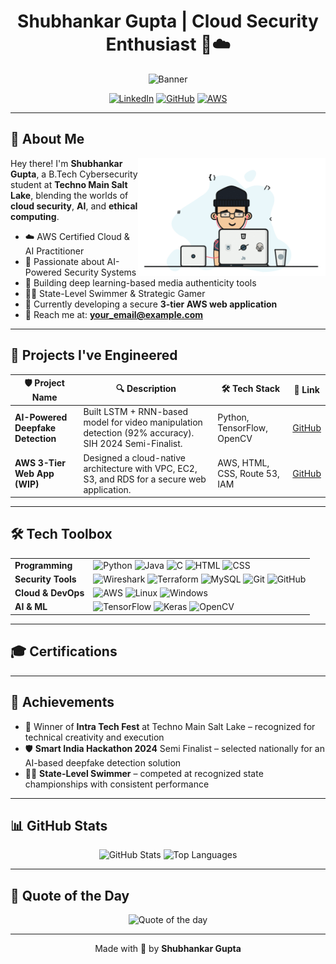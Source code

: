 <h1 align="center">Shubhankar Gupta | Cloud Security Enthusiast 🔐☁️</h1>

<p align="center">
  <img src="https://i.pinimg.com/originals/16/03/fb/1603fb7077abb9093f4af305b4e5ce79.gif" alt="Banner" width="100%" height="300">
</p>

<div align="center">
  
[![LinkedIn](https://img.shields.io/badge/LinkedIn-0077B5?style=for-the-badge&logo=linkedin&logoColor=white)](https://www.linkedin.com/in/shubhankargupta200309)
[![GitHub](https://img.shields.io/badge/GitHub-100000?style=for-the-badge&logo=github&logoColor=white)](https://github.com/shubhankar200309)
[![AWS](https://img.shields.io/badge/AWS%20Practitioner-%23FF9900.svg?style=for-the-badge&logo=amazonaws&logoColor=white)](https://aws.amazon.com)
  
</div>

---

## 🧠 About Me

<img align="right" width="300" src="https://raw.githubusercontent.com/Script-Kiddie-JKB/Script-Kiddie-JKB/main/Assets/programmer.gif" alt="Coding" />

Hey there! I'm **Shubhankar Gupta**, a B.Tech Cybersecurity student at **Techno Main Salt Lake**, blending the worlds of **cloud security**, **AI**, and **ethical computing**.

- ☁️ AWS Certified Cloud & AI Practitioner
- 🧠 Passionate about AI-Powered Security Systems
- 🧪 Building deep learning-based media authenticity tools
- 🏊‍♂️ State-Level Swimmer & Strategic Gamer
- 🌱 Currently developing a secure **3-tier AWS web application**
- 📧 Reach me at: **your_email@example.com**

---

## 🚀 Projects I've Engineered

| 🛡️ **Project Name**                | 🔍 **Description**                                                                                                   | 🛠️ **Tech Stack**                      | 🔗 **Link**               |
|-----------------------------------|----------------------------------------------------------------------------------------------------------------------|----------------------------------------|---------------------------|
| **AI-Powered Deepfake Detection** | Built LSTM + RNN-based model for video manipulation detection (92% accuracy). SIH 2024 Semi-Finalist.              | Python, TensorFlow, OpenCV            | [GitHub](#)               |
| **AWS 3-Tier Web App (WIP)**      | Designed a cloud-native architecture with VPC, EC2, S3, and RDS for a secure web application.                        | AWS, HTML, CSS, Route 53, IAM         | [GitHub](#)               |

---

## 🛠️ Tech Toolbox

<table>
  <tr>
    <td><strong>Programming</strong></td>
    <td>
      <img src="https://img.shields.io/badge/python-%233776AB.svg?style=for-the-badge&logo=python&logoColor=white" alt="Python">
      <img src="https://img.shields.io/badge/java-%23ED8B00.svg?style=for-the-badge&logo=openjdk&logoColor=white" alt="Java">
      <img src="https://img.shields.io/badge/c-%2300599C.svg?style=for-the-badge&logo=c&logoColor=white" alt="C">
      <img src="https://img.shields.io/badge/html-%23E34F26.svg?style=for-the-badge&logo=html5&logoColor=white" alt="HTML">
      <img src="https://img.shields.io/badge/css-%231572B6.svg?style=for-the-badge&logo=css3&logoColor=white" alt="CSS">
    </td>
  </tr>
  <tr>
    <td><strong>Security Tools</strong></td>
    <td>
      <img src="https://img.shields.io/badge/Wireshark-%231679A7.svg?style=for-the-badge&logo=wireshark&logoColor=white" alt="Wireshark">
      <img src="https://img.shields.io/badge/Terraform-%235835CC.svg?style=for-the-badge&logo=terraform&logoColor=white" alt="Terraform">
      <img src="https://img.shields.io/badge/MySQL-%234479A1.svg?style=for-the-badge&logo=mysql&logoColor=white" alt="MySQL">
      <img src="https://img.shields.io/badge/Git-%23F05033.svg?style=for-the-badge&logo=git&logoColor=white" alt="Git">
      <img src="https://img.shields.io/badge/GitHub-%23121011.svg?style=for-the-badge&logo=github&logoColor=white" alt="GitHub">
    </td>
  </tr>
  <tr>
    <td><strong>Cloud & DevOps</strong></td>
    <td>
      <img src="https://img.shields.io/badge/AWS-%23FF9900.svg?style=for-the-badge&logo=amazonaws&logoColor=white" alt="AWS">
      <img src="https://img.shields.io/badge/Linux-%23FCC624.svg?style=for-the-badge&logo=linux&logoColor=black" alt="Linux">
      <img src="https://img.shields.io/badge/Windows-0078D6.svg?style=for-the-badge&logo=windows&logoColor=white" alt="Windows">
    </td>
  </tr>
  <tr>
    <td><strong>AI & ML</strong></td>
    <td>
      <img src="https://img.shields.io/badge/TensorFlow-%23FF6F00.svg?style=for-the-badge&logo=tensorflow&logoColor=white" alt="TensorFlow">
      <img src="https://img.shields.io/badge/Keras-%23D00000.svg?style=for-the-badge&logo=Keras&logoColor=white" alt="Keras">
      <img src="https://img.shields.io/badge/OpenCV-%235C3EE8.svg?style=for-the-badge&logo=opencv&logoColor=white" alt="OpenCV">
    </td>
  </tr>
</table>


---

## 🎓 Certifications

<div align="center">
  
</div>

---

## 🏅 Achievements

- 🥇 Winner of **Intra Tech Fest** at Techno Main Salt Lake – recognized for technical creativity and execution
- 🛡️ **Smart India Hackathon 2024** Semi Finalist – selected nationally for an AI-based deepfake detection solution
- 🏊‍♂️ **State-Level Swimmer** – competed at recognized state championships with consistent performance

---

## 📊 GitHub Stats

<div align="center">
  <img src="https://github-readme-stats.vercel.app/api?username=yourgithub&theme=tokyonight&hide_border=false&include_all_commits=true&count_private=true" alt="GitHub Stats" height="180">
  <img src="https://github-readme-stats.vercel.app/api/top-langs/?username=yourgithub&theme=tokyonight&hide_border=false&layout=compact" alt="Top Languages" height="180">
</div>

---

## 💬 Quote of the Day

<p align="center">
  <img src="https://quotes-github-readme.vercel.app/api?type=horizontal&theme=tokyonight" alt="Quote of the day">
</p>

---

<p align="center">
  Made with 🚀 by <strong>Shubhankar Gupta</strong>
</p>
